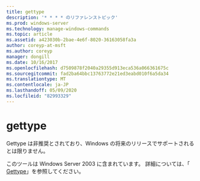 ```yaml
---
title: gettype
description: '* * * * のリファレンストピック'
ms.prod: windows-server
ms.technology: manage-windows-commands
ms.topic: article
ms.assetid: a423030b-2bae-4e6f-8020-36163058fa3a
author: coreyp-at-msft
ms.author: coreyp
manager: dongill
ms.date: 10/16/2017
ms.openlocfilehash: d7509878f2040a29355d913eca536a066361675c
ms.sourcegitcommit: fad2ba64bbc13763772e21ed3eabd010f6a5da34
ms.translationtype: MT
ms.contentlocale: ja-JP
ms.lasthandoff: 05/09/2020
ms.locfileid: "82993329"
---
```

# <a name="gettype"></a>gettype



Gettype は非推奨とされており、Windows の将来のリリースでサポートされるとは限りません。

このツールは Windows Server 2003 に含まれています。 詳細については、「 [Gettype](https://technet.microsoft.com/library/cc773104(v=ws.10).aspx)」を参照してください。